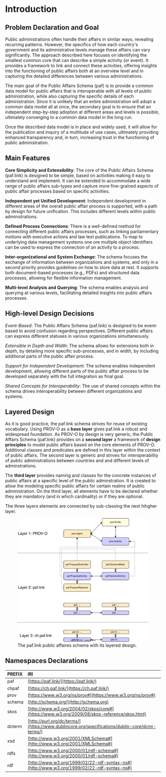 # Introduction

## Problem Declaration and Goal
Public administrations often handle their affairs in similar ways, revealing recurring patterns. However, the specifics of how each country's government and its administrative levels manage these affairs can vary significantly. The approach described here focuses on identifying the smallest common core that can describe a simple activity (or event). It provides a framework to link and connect these activities, offering insights into the functioning of public affairs both at an overview level and in capturing the detailed differences between various administrations.

The main goal of the Public Affairs Schema (paf) is to provide a common data model for public affairs that is interoperable with all levels of public administration, while also capturing the specific details of each administration. Since it is unlikely that an entire administration will adopt a common data model all at once, the secondary goal is to ensure that an independent step-by-step adoption at different areas and levels is possible, ultimately converging to a common data model in the long run.

Once the described data model is in place and widely used, it will allow for the publication and inquiry of a multitude of use cases, ultimately providing enhanced transparency and, in turn, increasing trust in the functioning of public administration.

## Main Features

**Core Simplicity and Extensibility**: The core of the Public Affairs Schema (paf.link) is designed to be simple, based on activities making it easy to understand and implement. It can be extended to accommodate a wide range of public affairs sub-types and capture more fine-grained aspects of public affair processes based on specific activities.

**Independent yet Unified Development**: Independent development in different areas of the overall public affair process is supported, with a path by design for future unification. This includes different levels within public administrations.

**Defined Process Connections**: There is a well-defined method for connecting different public affairs processes, such as linking parliamentary motions with executive actions and law text publications. To map to underlying data management systems one ore multiple object identifiers can be used to express the connection of an activity to a process.

**Inter-organizational and System Exchange**: The schema focuses the exchange of information between organizations and systems, and only in a second priority provides guidelines on how to store data at rest. It supports both document-based processes (e.g., PDFs) and structured data processes, allowing for flexible information management.

**Multi-level Analysis and Querying**: The schema enables analysis and querying at various levels, facilitating detailed insights into public affairs processes.



## High-level Design Decisions
*Event-Based*: The Public Affairs Schema (paf.link) is designed to be event-based to avoid confusion regarding perspectives. Different public affairs can express different statuses in various organizations simultaneously.

*Extensible in Depth and Width*: The schema allows for extensions both in depth, by detailing more specific sub-processes, and in width, by including additional parts of the public affair process.

*Support for Independent Development*: The schema enables independent development, allowing different parts of the public affair process to be developed separately with the full integration as final goal.

*Shared Concepts for Interoperability*: The use of shared concepts within the schema drives interoperability between different organizations and systems.


## Layered Design
As it is good practice, the paf.link schema strives for reuse of existing vocabulary. Using PROV-O as a **base layer** gives paf.link a robust and widespread foundation. As PROV-O by design is very generic, the Public Affairs Schema (paf.link) provides on a **second layer** a framework of **design principles** to model public affairs based on the core elements of PROV-O. Additional classes and predicates are defined in this layer within the context of public affairs. The second layer is generic and strives for interoperability of public administrations between countries and and different levels of adminstrations.

The **third layer** provides naming and classes for the concrete instances of public affairs at a specific level of the public adminstration. It is created to allow the modeling specific public affairs for certain realms of public administration. On the third layer, all elements have to be declared whether they are mandatory (and in which cardinality) or if they are optional.

The three layers elements are connected by sub-classing the next hihgher layer.

<figure id="figure">
  <img src="img/layers.svg" alt="Layered Design" />
  <figcaption>
    The paf.link public affaires schema with its layered design.
  </figcaption>
</figure>

## Namespaces Declarations

| PREFIX | IRI |
| :--- | :--- |
| paf | [https://paf.link/](https://paf.link/) |
| chpaf | [https://ch.paf.link/](https://ch.paf.link/) |
| prov | [https://www.w3.org/ns/prov#](https://www.w3.org/ns/prov#) |
| schema | [http://schema.org/](http://schema.org) |
| skos | [http://www.w3.org/2004/02/skos/core#](https://www.w3.org/2009/08/skos-reference/skos.html) |
| dcterm | [http://purl.org/dc/terms/](https://www.dublincore.org/specifications/dublin-core/dcmi-terms/) |
| xsd | [http://www.w3.org/2001/XMLSchema#](http://www.w3.org/2001/XMLSchema#) |
| rdfs | [http://www.w3.org/2000/01/rdf-schema#](http://www.w3.org/2000/01/rdf-schema#) |
| rdf | [http://www.w3.org/1999/02/22-rdf-syntax-ns#](http://www.w3.org/1999/02/22-rdf-syntax-ns#) |
